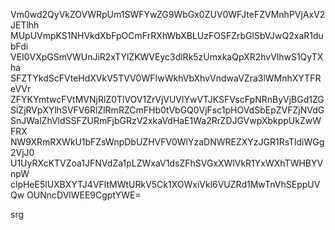 Vm0wd2QyVkZOVWRpUm1SWFYwZG9WbGx0ZUV0WFJteFZVMnhPVjAxV2JETlhh
MUpUVmpKS1NHVkdXbFpOCmFrRXhWbXBLUzFOSFZrbGlSbVJwQ2xaR1dubFdi
VEI0VXpGSmVWUnJiR2xTYlZKWVEyc3dlRk5zUmxkaQpXR2hvVlhwS1QyTXha
SFZTYkdScFVteHdXVkV5TVV0WFIwWkhVbXhvVndwaVZra3lWMnhXYTFReVVr
ZFYKYmtwcFVtMVNjRlZ0TlVOV1ZrVjVUVlYwVTJKSFVscFpNRnByVjBGd1ZG
SlZjRVpXYlhSVFV6RlZlRmRZCmFHb0tVbGQ0VjFsc1pHOVdSbEpZVFZjNVdG
SnJWalZhVldSSFZURmFjbGRzV2xkaVdHaE1Wa2RrZDJGVwpXbkppUkZwWFRX
NW9XRmRXWkU1bFZsWnpDbUZHVFV0WlYzaDNWREZXYzJGR1RsTldiWGg2VjJ0
U1UyRXcKTVZoa1JFNVdZa1pLZWxaV1dsZFhSVGxXWlVkR1YxWXhTWHBYVnpW
clpHeE5lUXBXYTJ4VFltMWtURkV5Ck1XOWxiVkl6VUZRd1MwTnVhSEppUVQw
OUNncDVlWEE9CgptYWE=

srg